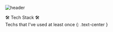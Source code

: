 ![header](https://capsule-render.vercel.app/api?type=waving&color=auto&height=300&section=header&text=EomDeokhyeon&fontSize=90)

🛠 Tech Stack 🛠 <br />
Techs that I've used at least once
{: .text-center }
